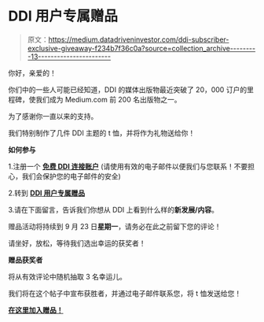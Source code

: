 # DDI 用户专属赠品

> 原文：<https://medium.datadriveninvestor.com/ddi-subscriber-exclusive-giveaway-f234b7f36c0a?source=collection_archive---------13----------------------->

你好，亲爱的！

你们中的一些人可能已经知道，DDI 的媒体出版物最近突破了 20，000 订户的里程碑，使我们成为 Medium.com 前 200 名出版物之一。

为了感谢你一直以来的支持。

我们特别制作了几件 DDI 主题的 t 恤，并将作为礼物送给你！

**如何参与**

1.注册一个 [**免费 DDI 连接账户**](https://www.datadriveninvestor.com/ddiconnect/) (请使用有效的电子邮件以便我们与您联系！不要担心，我们会保护您的电子邮件的安全)

2.转到 [**DDI 用户专属赠品**](https://www.datadriveninvestor.com/ddiconnect/values/ddi-medium-followers-giveaway/)

3.请在下面留言，告诉我们你想从 DDI 上看到什么样的**新发展/内容**。

赠品活动将持续到 9 月 23 日**星期一**，请务必在此之前留下您的评论！

请坐好，放松，等待我们选出幸运的获奖者！

**赠品获奖者**

将从有效评论中随机抽取 3 名幸运儿。

我们将在这个帖子中宣布获胜者，并通过电子邮件联系您，将 t 恤发送给您！

[**在这里加入赠品！**](https://www.datadriveninvestor.com/ddiconnect/values/ddi-medium-followers-giveaway/)